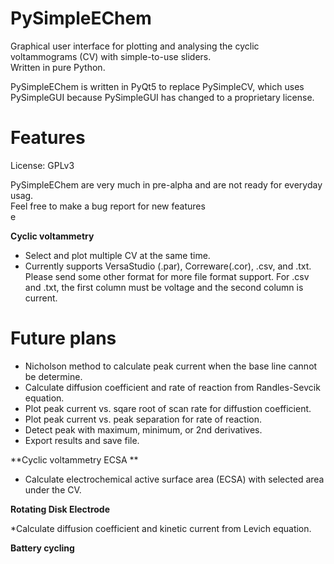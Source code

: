# PySimpleEChem

Graphical user interface for plotting and analysing the cyclic voltammograms (CV) with simple-to-use sliders.<br />
Written in pure Python.<br />

PySimpleEChem is written in PyQt5 to replace PySimpleCV, which uses PySimpleGUI because PySimpleGUI has changed to a proprietary license.<br />

# Features
License: GPLv3 <br />

PySimpleEChem are very much in pre-alpha and are not ready for everyday usag. <br />
Feel free to make a bug report for new features <br />e

**Cyclic voltammetry**
* Select and plot multiple CV at the same time.<br />
* Currently supports VersaStudio (.par), Correware(.cor), .csv, and .txt. Please send some other format for more file format support. For .csv and .txt, the first column must be voltage and the second column is current.<br />

# Future plans
* Nicholson method to calculate peak current when the base line cannot be determine.<br />
* Calculate diffusion coefficient and rate of reaction from Randles-Sevcik equation.<br />
* Plot peak current vs. sqare root of scan rate for diffustion coefficient.<br />
* Plot peak current vs. peak separation for rate of reaction.<br />
* Detect peak with maximum, minimum, or 2nd derivatives.<br />
* Export results and save file.<br />

**Cyclic voltammetry ECSA **

* Calculate electrochemical active surface area (ECSA) with selected area under the CV. <br />

**Rotating Disk Electrode**

*Calculate diffusion coefficient and kinetic current from Levich equation. <br />

**Battery cycling**


